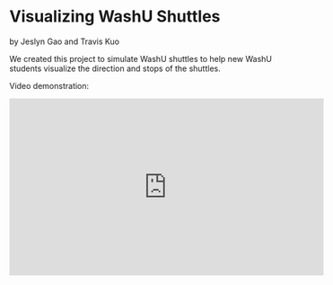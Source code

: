 Visualizing WashU Shuttles
==================
by Jeslyn Gao and Travis Kuo

We created this project to simulate WashU shuttles to help new WashU students visualize the direction and stops of the shuttles.

Video demonstration:
<iframe width="560" height="315" src="https://www.youtube.com/embed/N3W1LC3K7-I?si=277a8Aamph4OLlAF" title="YouTube video player" frameborder="0" allow="accelerometer; autoplay; clipboard-write; encrypted-media; gyroscope; picture-in-picture; web-share" referrerpolicy="strict-origin-when-cross-origin" allowfullscreen></iframe>
